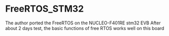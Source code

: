 # FreeRTOS_STM32
The author ported the FreeRTOS on the NUCLEO-F401RE stm32 EVB
After about 2 days test, the basic functions of free RTOS works well on this board
